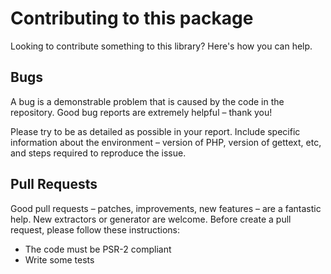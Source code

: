 # Contributing to this package

Looking to contribute something to this library? Here's how you can help.

## Bugs

A bug is a demonstrable problem that is caused by the code in the repository. Good bug reports are extremely helpful – thank you!

Please try to be as detailed as possible in your report. Include specific information about the environment – version of PHP, version of gettext, etc, and steps required to reproduce the issue.

## Pull Requests

Good pull requests – patches, improvements, new features – are a fantastic help. New extractors or generator are welcome. Before create a pull request, please follow these instructions:

* The code must be PSR-2 compliant
* Write some tests
